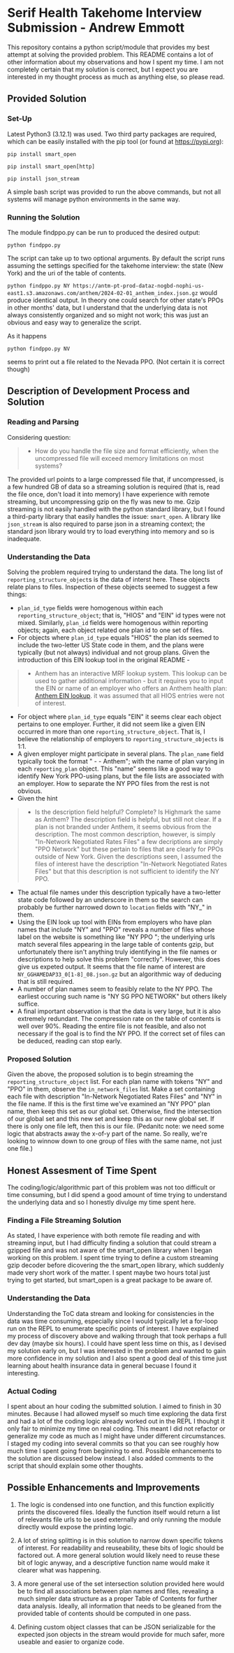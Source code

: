 # Serif Health Takehome Interview Submission - Andrew Emmott

This repository contains a python script/module that provides my best attempt at solving the provided problem. This README contains a lot of other information about my observations and how I spent my time. I am not completely certain that my solution is correct, but I expect you are interested in my thought process as much as anything else, so please read. 

## Provided Solution

### Set-Up
Latest Python3 (3.12.1) was used. Two third party packages are required, which can be easily installed with the pip tool (or found at https://pypi.org):

`pip install smart_open`

`pip install smart_open[http]`

`pip install json_stream`

A simple bash script was provided to run the above commands, but not all systems will manage python environments in the same way.

### Running the Solution

The module findppo.py can be run to produced the desired output:

`python findppo.py`

The script can take up to two optional arguments. By default the script runs assuming the settings specified for the takehome interview: the state (New York) and the uri of the table of contents.

`python findppo.py NY https://antm-pt-prod-dataz-nogbd-nophi-us-east1.s3.amazonaws.com/anthem/2024-02-01_anthem_index.json.gz` would produce identical output. In theory one could search for other state's PPOs in other months' data, but I understand that the underlying data is not always consistently organized and so might not work; this was just an obvious and easy way to generalize the script.

As it happens

`python findppo.py NV`

seems to print out a file related to the Nevada PPO. (Not certain it is correct though)

## Description of Development Process and Solution

### Reading and Parsing

Considering question:
> - How do you handle the file size and format efficiently, when the uncompressed file will exceed memory limitations on most systems?

The provided url points to a large compressed file that, if uncompressed, is a few hundred GB of data so a streaming solution is required (that is, read the file once, don't load it into memory) I have experience with remote streaming, but uncompressing gzip on the fly was new to me. Gzip streaming is not easily handled with the python standard library, but I found a third-party library that easily handles the issue: `smart_open`. A library like `json_stream` is also required to parse json in a streaming context; the standard json library would try to load everything into memory and so is inadequate.

### Understanding the Data

Solving the problem required trying to understand the data. The long list of `reporting_structure_object`s is the data of interst here. These objects relate plans to files. Inspection of these objects seemed to suggest a few things:

- `plan_id_type` fields were homogenous within each `reporting_structure_object`; that is, "HIOS" and "EIN" id types were not mixed. Similarly, `plan_id` fields were homogenous within reporting objects; again, each object related one plan id to one set of files.
- For objects where `plan_id_type` equals "HIOS" the plan ids seemed to include the two-letter US State code in them, and the plans were typically (but not always) individual and not group plans. Given the introduction of this EIN lookup tool in the original README -
> - Anthem has an interactive MRF lookup system. This lookup can be used to gather additional information - but it requires you to input the EIN or name of an employer who offers an Anthem health plan: [Anthem EIN lookup](https://www.anthem.com/machine-readable-file/search/).
it was assumed that all HIOS entries were not of interest.
- For object where `plan_id_type` equals "EIN" it seems clear each object pertains to one employer. Further, it did not seem like a given EIN occurred in more than one `reporting_structure_object`. That is, I believe the relationship of employers to `reporting_structure_objects` is 1:1.
- A given employer might participate in several plans. The `plan_name` field typically took the format "<NAME OF PLAN> - <NAME OF EMPLOYER> - Anthem"; with the name of plan varying in each `reporting_plan` object. This "name" seems like a good way to identify New York PPO-using plans, but the file lists are associated with an employer. How to separate the NY PPO files from the rest is not obvious.
- Given the hint
> - Is the description field helpful? Complete? Is Highmark the same as Anthem?
The description field is helpful, but still not clear. If a plan is not branded under Anthem, it seems obvious from the description. The most common description, however, is simply "In-Network Negotiated Rates Files" a few decriptions are simply "PPO Network" but these pertain to files that are clearly for PPOs outside of New York. Given the descriptions seen, I assumed the files of interest have the description "In-Network Negotiated Rates Files" but that this description is not sufficient to identify the NY PPO.
- The actual file names under this description typically have a two-letter state code followed by an underscore in them so the search can probably be further narrowed down to `location` fields with "NY_" in them.
- Using the EIN look up tool with EINs from employers who have plan names that include "NY" and "PPO" reveals a number of files whose label on the website is something like "NY PPO <STUFF>"; the underlying urls match several files appearing in the large table of contents gzip, but unfortunately there isn't anything truly identifying in the file names or descriptions to help solve this problem "correctly". However, this does give us expeted output. It seems that the file name of interest are `NY_GGHAMEDAP33_0[1-8]_08.json.gz` but an algorithmic way of deducing that is still required.
- A number of plan names seem to feasibly relate to the NY PPO. The earliest occuring such name is "NY SG PPO NETWORK" but others likely suffice.
- A final important observation is that the data is very large, but it is also extremely redundant. The compression rate on the table of contents is well over 90%. Reading the entire file is not feasible, and also not necessary if the goal is to find the NY PPO. If the correct set of files can be deduced, reading can stop early.

### Proposed Solution

Given the above, the proposed solution is to begin streaming the `reporting_structure_object` list. For each plan name with tokens "NY" and "PPO" in them, observe the `in_network_files` list. Make a set containing each file with description "In-Network Negotiated Rates Files" and "NY" in the file name. If this is the first time we've examined an "NY PPO" plan name, then keep this set as our global set. Otherwise, find the intersection of our global set and this new set and keep this as our new global set. If there is only one file left, then this is our file. (Pedanitc note: we need some logic that abstracts away the x-of-y part of the name. So really, we're looking to winnow down to one group of files with the same name, not just one file.)

## Honest Assesment of Time Spent

The coding/logic/algorithmic part of this problem was not too difficult or time consuming, but I did spend a good amount of time trying to understand the underlying data and so I honestly divulge my time spent here.

### Finding a File Streaming Solution

As stated, I have experience with both remote file reading and with streaming input, but I had difficulty finding a solution that could stream a gzipped file and was not aware of the smart_open library when I began working on this problem. I spent time trying to define a custom streaming gzip decoder before dicovering the the smart_open library, which suddenly made very short work of the matter. I spent maybe two hours total just trying to get started, but smart_open is a great package to be aware of.

### Understanding the Data

Understanding the ToC data stream and looking for consistencies in the data was time consuming, especially since I would typically let a for-loop run on the REPL to enumerate specific points of interest. I have explained my process of discovery above and walking through that took perhaps a full dev day (maybe six hours). I could have spent less time on this, as I devised my solution early on, but I was interested in the problem and wanted to gain more confidence in my solution and I also spent a good deal of this time just learning about health insurance data in general becuase I found it interesting.

### Actual Coding

I spent about an hour coding the submitted solution. I aimed to finish in 30 minutes. Because I had allowed myself so much time exploring the data first and had a lot of the coding logic already worked out in the REPL I thouhgt it only fair to minimize my time on real coding. This meant I did not refactor or generalize my code as much as I might have under different circumstances. I staged my coding into several commits so that you can see roughly how much time I spent going from beginning to end. Possible enhancements to the solution are discussed below instead. I also added comments to the script that should explain some other thoughts.

## Possible Enhancements and Improvements

1. The logic is condensed into one function, and this function explicitly prints the discovered files. Ideally the function itself would return a list of relevants file urls to be used externally and only running the module directly would expose the printing logic.

2. A lot of string splitting is in this solution to narrow down specific tokens of interest. For readability and reuseability, these bits of logic should be factored out. A more general solution would likely need to reuse these bit of logic anyway, and a descriptive function name would make it clearer what was happening.

3. A more general use of the set intersection solution provided here would be to find all associations between plan names and files, revealing a much simpler data structure as a proper Table of Contents for further data analysis. Ideally, all information that needs to be gleaned from the provided table of contents should be computed in one pass.

4. Defining custom object classes that can be JSON serializable for the expected json objects in the stream would provide for much safer, more useable  and easier to organize code.